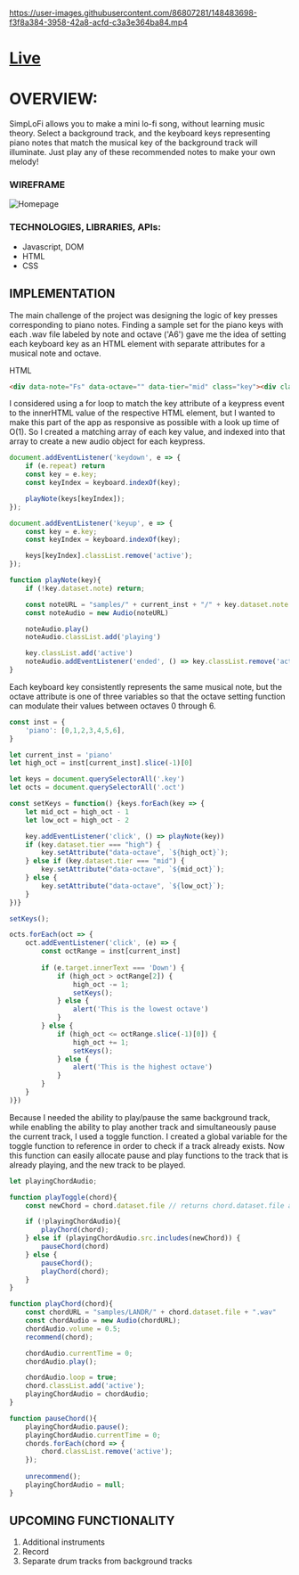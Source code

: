 https://user-images.githubusercontent.com/86807281/148483698-f3f8a384-3958-42a8-acfd-c3a3e364ba84.mp4

# [Live](https://davidoh14.github.io/SimpLoFi/)

# OVERVIEW:

SimpLoFi allows you to make a mini lo-fi song, without learning music theory. Select a background track, and the keyboard keys representing piano notes that match the musical key of the background track will illuminate. Just play any of these recommended notes to make your own melody!


### WIREFRAME

![Homepage](https://user-images.githubusercontent.com/86807281/131962154-f521d09e-e265-4bf7-bfc7-752982975270.png)

### TECHNOLOGIES, LIBRARIES, APIs:

- Javascript, DOM
- HTML
- CSS


## IMPLEMENTATION

The main challenge of the project was designing the logic of key presses corresponding to piano notes. Finding a sample set for the piano keys with each .wav file labeled by note and octave ('A6') gave me the idea of setting each keyboard key as an HTML element with separate attributes for a musical note and octave. 

HTML

```html
<div data-note="Fs" data-octave="" data-tier="mid" class="key"><div class="inner-key">1</div></div>
```

I considered using a for loop to match the key attribute of a keypress event to the innerHTML value of the respective HTML element, but I wanted to make this part of the app as responsive as possible with a look up time of O(1). So I created a matching array of each key value, and indexed into that array to create a new audio object for each keypress.

```js
document.addEventListener('keydown', e => {
    if (e.repeat) return
    const key = e.key;
    const keyIndex = keyboard.indexOf(key);

    playNote(keys[keyIndex]);
});

document.addEventListener('keyup', e => {
    const key = e.key;
    const keyIndex = keyboard.indexOf(key);

    keys[keyIndex].classList.remove('active');
});

function playNote(key){
    if (!key.dataset.note) return;

    const noteURL = "samples/" + current_inst + "/" + key.dataset.note + key.dataset.octave + ".wav";
    const noteAudio = new Audio(noteURL)

    noteAudio.play()
    noteAudio.classList.add('playing')

    key.classList.add('active')
    noteAudio.addEventListener('ended', () => key.classList.remove('active'))
}
```


Each keyboard key consistently represents the same musical note, but the octave attribute is one of three variables so that the octave setting function can modulate their values between octaves 0 through 6.

```js
const inst = {
    'piano': [0,1,2,3,4,5,6],
}

let current_inst = 'piano'
let high_oct = inst[current_inst].slice(-1)[0]

let keys = document.querySelectorAll('.key')
let octs = document.querySelectorAll('.oct') 

const setKeys = function() {keys.forEach(key => {
    let mid_oct = high_oct - 1
    let low_oct = high_oct - 2

    key.addEventListener('click', () => playNote(key))
    if (key.dataset.tier === "high") {
        key.setAttribute("data-octave", `${high_oct}`);
    } else if (key.dataset.tier === "mid") {
        key.setAttribute("data-octave", `${mid_oct}`);
    } else {
        key.setAttribute("data-octave", `${low_oct}`);
    }
})}

setKeys();

octs.forEach(oct => {
    oct.addEventListener('click', (e) => {
        const octRange = inst[current_inst]
        
        if (e.target.innerText === 'Down') {
            if (high_oct > octRange[2]) {            
                high_oct -= 1;
                setKeys();
            } else {
                alert('This is the lowest octave')
            }
        } else {
            if (high_oct <= octRange.slice(-1)[0]) {
                high_oct += 1;
                setKeys();
            } else {
                alert('This is the highest octave')
            }
        }
    }
)})
```



Because I needed the ability to play/pause the same background track, while enabling the ability to play another track and simultaneously pause the current track, I used a toggle function. I created a global variable for the toggle function to reference in order to check if a track already exists. Now this function can easily allocate pause and play functions to the track that is already playing, and the new track to be played.


```js
let playingChordAudio;

function playToggle(chord){
    const newChord = chord.dataset.file // returns chord.dataset.file as 'Pond...'

    if (!playingChordAudio){
        playChord(chord);
    } else if (playingChordAudio.src.includes(newChord)) {
        pauseChord(chord)
    } else {
        pauseChord();
        playChord(chord);
    }
}

function playChord(chord){
    const chordURL = "samples/LANDR/" + chord.dataset.file + ".wav"
    const chordAudio = new Audio(chordURL);
    chordAudio.volume = 0.5;
    recommend(chord);

    chordAudio.currentTime = 0;
    chordAudio.play();

    chordAudio.loop = true;
    chord.classList.add('active');
    playingChordAudio = chordAudio;
}

function pauseChord(){
    playingChordAudio.pause();
    playingChordAudio.currentTime = 0;
    chords.forEach(chord => {
        chord.classList.remove('active');
    });
    
    unrecommend();
    playingChordAudio = null;
}
```


## UPCOMING FUNCTIONALITY
1. Additional instruments
2. Record
3. Separate drum tracks from background tracks
